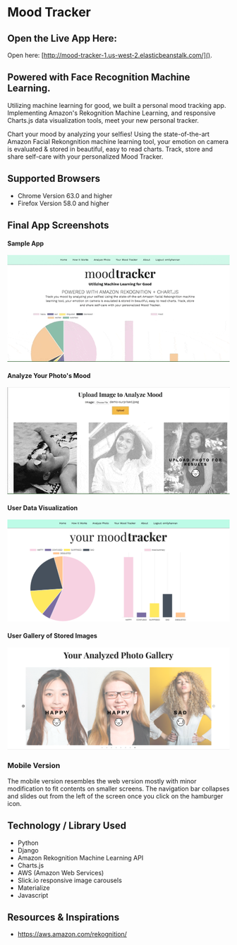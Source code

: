 # Mood Tracker

## Open the Live App Here:
Open here: [http://mood-tracker-1.us-west-2.elasticbeanstalk.com/]().

## Powered with Face Recognition Machine Learning.
Utilizing machine learning for good, we built a personal mood tracking app. Implementing Amazon's Rekognition Machine Learning, and responsive Charts.js data visualization tools, meet your new personal tracker.

Chart your mood by analyzing your selfies! Using the state-of-the-art Amazon Facial Rekongnition machine learning tool, your emotion on camera is evaluated & stored in beautiful, easy to read charts. Track, store and share self-care with your personalized Mood Tracker.

## Supported Browsers

- Chrome Version 63.0 and higher
- Firefox Version 58.0 and higher


## Final App Screenshots

#### Sample App
![alt text](/main_app/static/img/readme-about.gif "Sample")

#### Analyze Your Photo's Mood
![alt text](/main_app/static/img/readme-analyze.gif "Analyze")

#### User Data Visualization
![alt text](/main_app/static/img/readme-your-tracker.png "Tracker")

#### User Gallery of Stored Images
![alt text](/main_app/static/img/readme-your-gallery.png "Gallery")

### Mobile Version
The mobile version resembles the web version mostly with minor modification to fit contents on smaller screens. The navigation bar collapses and slides out from the left of the screen once you click on the hamburger icon.


## Technology / Library Used
- Python
- Django
- Amazon Rekognition Machine Learning API
- Charts.js
- AWS (Amazon Web Services)
- Slick.io responsive image carousels
- Materialize
- Javascript

## Resources & Inspirations
- https://aws.amazon.com/rekognition/
